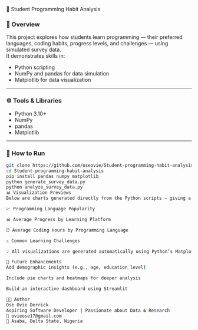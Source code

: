 🧠 Student Programming Habit Analysis

### 🎯 Overview
This project explores how students learn programming — their preferred languages, coding habits, progress levels, and challenges — using simulated survey data.  
It demonstrates skills in:
- Python scripting  
- NumPy and pandas for data simulation  
- Matplotlib for data visualization  

---

### ⚙️ Tools & Libraries
- Python 3.10+  
- NumPy  
- pandas  
- Matplotlib  

---

### 🚀 How to Run
```bash
git clone https://github.com/oseovie/Student-programming-habit-analysis.git
cd Student-programming-habit-analysis
pip install pandas numpy matplotlib
python generate_survey_data.py
python analyze_survey_data.py
📊 Visualization Previews
Below are charts generated directly from the Python scripts — giving a quick overview of how students approach programming:

📈 Programming Language Popularity

📊 Average Progress by Learning Platform

⏰ Average Coding Hours by Programming Language

⚠️ Common Learning Challenges

💡 All visualizations are generated automatically using Python’s Matplotlib library.

🧩 Future Enhancements
Add demographic insights (e.g., age, education level)

Include pie charts and heatmaps for deeper analysis

Build an interactive dashboard using Streamlit

🧑‍💻 Author
Ose Ovie Derrick
Aspiring Software Developer | Passionate about Data & Research
📧 ovieose17@gmail.com
📍 Asaba, Delta State, Nigeria

